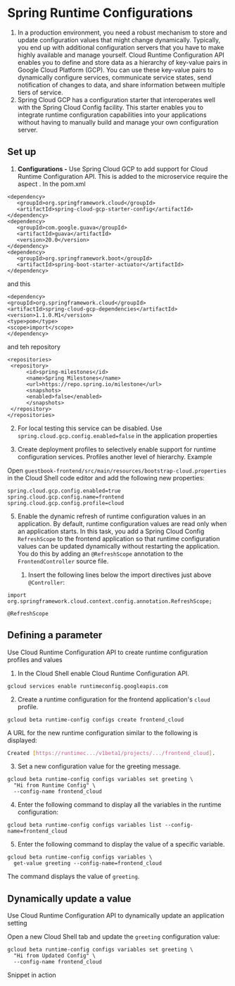 # Spring Runtime Configurations

1. In a production environment, you need a robust mechanism to store and update configuration values that might change dynamically. Typically, you end up with additional configuration servers that you have to make highly available and manage yourself. Cloud Runtime Configuration API enables you to define and store data as a hierarchy of key-value pairs in Google Cloud Platform (GCP). You can use these key-value pairs to dynamically configure services, communicate service states, send notification of changes to data, and share information between multiple tiers of service.
2. Spring Cloud GCP has a configuration starter that interoperates well with the Spring Cloud Config facility. This starter enables you to integrate runtime configuration capabilities into your applications without having to manually build and manage your own configuration server.
## Set up
1.  **Configurations -** Use Spring Cloud GCP to add support for Cloud Runtime Configuration API. This is added to the microservice require the aspect .  In the pom.xml
```
<dependency>
   <groupId>org.springframework.cloud</groupId>
   <artifactId>spring-cloud-gcp-starter-config</artifactId>
</dependency>
<dependency>
   <groupId>com.google.guava</groupId>
   <artifactId>guava</artifactId>
   <version>20.0</version>
</dependency>
<dependency>
   <groupId>org.springframework.boot</groupId>
   <artifactId>spring-boot-starter-actuator</artifactId>
</dependency>
```
and this 
```
<dependency>
<groupId>org.springframework.cloud</groupId>
<artifactId>spring-cloud-gcp-dependencies</artifactId>
<version>1.1.0.M1</version>
<type>pom</type>
<scope>import</scope>
</dependency>

```
and teh repository
```
<repositories>
 <repository>
      <id>spring-milestones</id>
      <name>Spring Milestones</name>
      <url>https://repo.spring.io/milestone</url>
      <snapshots>
	  <enabled>false</enabled>
      </snapshots>
 </repository>
</repositories>

```
2. For local testing this service can be disabled. Use 
`spring.cloud.gcp.config.enabled=false`  in the application properties

3.  Create deployment profiles to selectively enable support for runtime configuration services. Profiles another level of hierarchy. Example 

Open  `guestbook-frontend/src/main/resources/bootstrap-cloud.properties`  in the Cloud Shell code editor and add the following new properties:
```
spring.cloud.gcp.config.enabled=true
spring.cloud.gcp.config.name=frontend
spring.cloud.gcp.config.profile=cloud
```

5. Enable the dynamic refresh of runtime configuration values in an application. 
By default, runtime configuration values are read only when an application starts. In this task, you add a Spring Cloud Config `RefreshScope` to the frontend application so that runtime configuration values can be updated dynamically without restarting the application. You do this by adding an `@RefreshScope` annotation to the `FrontendController` source file.

	1.  Insert the following lines below the import directives just above  `@Controller`:
    

```
import org.springframework.cloud.context.config.annotation.RefreshScope;

@RefreshScope
```
## Defining a parameter
 Use Cloud Runtime Configuration API to create runtime configuration profiles and values
 1.  In the Cloud Shell enable Cloud Runtime Configuration API.
    

```
gcloud services enable runtimeconfig.googleapis.com

```

2.  Create a runtime configuration for the frontend application's  `cloud`  profile.
    

```
gcloud beta runtime-config configs create frontend_cloud

```

A URL for the new runtime configuration similar to the following is displayed:

```bash
Created [https://runtimec.../v1beta1/projects/.../frontend_cloud].
```

3.  Set a new configuration value for the greeting message.
    

```
gcloud beta runtime-config configs variables set greeting \
  "Hi from Runtime Config" \
  --config-name frontend_cloud

```

4.  Enter the following command to display all the variables in the runtime configuration:
    

```
gcloud beta runtime-config configs variables list --config-name=frontend_cloud

```

5.  Enter the following command to display the value of a specific variable.
    

```
gcloud beta runtime-config configs variables \
  get-value greeting --config-name=frontend_cloud

```

The command displays the value of  `greeting`.


## Dynamically update a value
Use Cloud Runtime Configuration API to dynamically update an application setting

Open a new Cloud Shell tab and update the  `greeting`  configuration value:
    

```
gcloud beta runtime-config configs variables set greeting \
  "Hi from Updated Config" \
  --config-name frontend_cloud

```

Snippet in action

<!--stackedit_data:
eyJoaXN0b3J5IjpbLTE5NDE0NjY0MTMsLTIwNjU1NDczNDEsMT
MzOTc3NzAwNiwtMTk1NTU5MjM2MCwtMTA1ODQ2MzI5NSwtNzU5
ODUyNDQ0LC0yMDg4NzQ2NjEyXX0=
-->